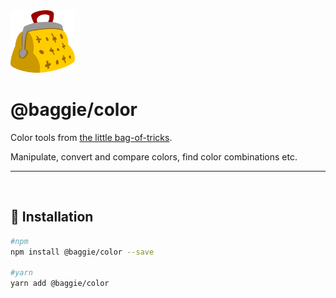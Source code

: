 <img alt="Baggie logo" src="https://github.com/bag-of-tricks/baggie/raw/master/media/baggie.svg" height="100" />

<h1>@baggie/color</h1>

Color tools from [the little bag-of-tricks](https://github.com/bag-of-tricks/baggie#readme).

Manipulate, convert and compare colors, find color combinations etc.
<hr>
<br>

## 🚀 Installation
```bash
#npm
npm install @baggie/color --save

#yarn
yarn add @baggie/color
```
